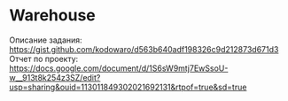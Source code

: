 # Warehouse
Описание задания: https://gist.github.com/kodowaro/d563b640adf198326c9d212873d671d3
  Отчет по проекту: https://docs.google.com/document/d/1S6sW9mtj7EwSsoU-w__913t8k254z3SZ/edit?usp=sharing&ouid=113011849302021692131&rtpof=true&sd=true
